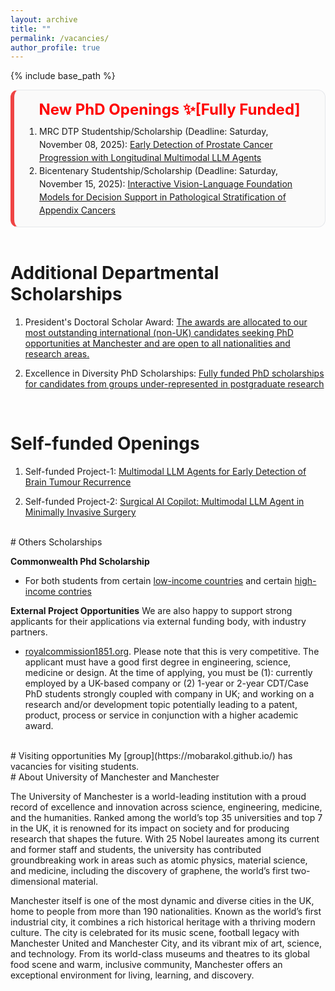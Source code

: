 ```yaml
---
layout: archive
title: ""
permalink: /vacancies/
author_profile: true
---
```

{% include base_path %}


<!-- <div style="border:1px solid #e5e7eb; border-radius:12px; padding:16px 18px; background:#fafafa;"> -->
<div style="border:1px solid #e5e7eb; border-left:6px solid #ef4444; border-radius:12px; padding:16px 18px; background:#fafafa;">

  <h2 style="margin:0 0 10px 0; font-size:24px; text-align:center;">
    <span style="color:red">New PhD Openings ✨[Fully Funded]</span>
  </h2>

  <ol style="margin:0; padding-left:22px; line-height:1.5;">
    <li>
      MRC DTP Studentship/Scholarship (Deadline: Saturday, November 08, 2025):
      <a href="https://www.findaphd.com/phds/project/mrc-dtp-early-detection-of-prostate-cancer-progression-with-longitudinal-multimodal-llm-agents/?p187159" target="_blank" rel="noopener">
        Early Detection of Prostate Cancer Progression with Longitudinal Multimodal LLM Agents
      </a>
    </li>
    <li>
      Bicentenary Studentship/Scholarship (Deadline: Saturday, November 15, 2025):
      <a href="https://www.findaphd.com/phds/project/bicentenary-interactive-vision-language-foundation-models-for-decision-support-in-pathological-stratification-of-appendix-cancers/?p187373" target="_blank" rel="noopener">
        Interactive Vision-Language Foundation Models for Decision Support in Pathological Stratification of Appendix Cancers
      </a>
    </li>
  </ol>
</div>


<br>

# Additional Departmental Scholarships

1. President's Doctoral Scholar Award: <a href="https://www.bmh.manchester.ac.uk/study/research/funding-fees/funded-programmes/presidents-doctoral-scholar-award/" target="_blank" rel="noopener"> The awards are allocated to our most outstanding international (non-UK) candidates seeking PhD opportunities at Manchester and are open to all nationalities and research areas.</a> 

2. Excellence in Diversity PhD Scholarships: <a href="https://www.bmh.manchester.ac.uk/study/research/funding-fees/funded-programmes/diversityscholarship/?utm_source=findaphd_specialist_page_diversity&utm_medium=referral&utm_campaign=bmh_pgr_26" target="_blank" rel="noopener"> Fully funded PhD scholarships for candidates from groups under-represented in postgraduate research</a>

<br>

# Self-funded Openings

1. Self-funded Project-1: <a href="https://www.findaphd.com/phds/project/multimodal-llm-agents-for-early-detection-of-brain-tumour-recurrence/?p186847" target="_blank" rel="noopener"> Multimodal LLM Agents for Early Detection of Brain Tumour Recurrence</a>

2. Self-funded Project-2: <a href="https://www.findaphd.com/phds/project/surgical-ai-copilot-multimodal-llm-agent-in-minimally-invasive-surgery/?p186856" target="_blank" rel="noopener"> Surgical AI Copilot: Multimodal LLM Agent in Minimally Invasive Surgery</a>

<br>
# Others Scholarships

**Commonwealth Phd Scholarship**
- For both students from certain [low-income countries](https://cscuk.fcdo.gov.uk/scholarships/commonwealth-phd-scholarships-for-least-developed-countries-and-fragile-states/) and certain [high-income contries](https://cscuk.fcdo.gov.uk/scholarships/commonwealth-phd-scholarships-for-high-income-countries/)


**External Project Opportunities**
We are also happy to support strong applicants for their applications via external funding body, with industry partners. 
- [royalcommission1851.org](https://royalcommission1851.org/fellowships/industrial-fellowships). Please note that this is very competitive. The applicant must have a good first degree in engineering, science, medicine or design. At the time of applying, you must be (1):  currently employed by a UK-based company or (2) 1-year or 2-year CDT/Case PhD students strongly coupled with company in UK; and working on a research and/or development topic potentially leading to a patent, product, process or service in conjunction with a higher academic award. 

<br>
# Visiting opportunities
My [group](https://mobarakol.github.io/) has vacancies for visiting students.


<br>
# About University of Manchester and Manchester

The University of Manchester is a world-leading institution with a proud record of excellence and innovation across science, engineering, medicine, and the humanities. Ranked among the world’s top 35 universities and top 7 in the UK, it is renowned for its impact on society and for producing research that shapes the future. With 25 Nobel laureates among its current and former staff and students, the university has contributed groundbreaking work in areas such as atomic physics, material science, and medicine, including the discovery of graphene, the world’s first two-dimensional material.

Manchester itself is one of the most dynamic and diverse cities in the UK, home to people from more than 190 nationalities. Known as the world’s first industrial city, it combines a rich historical heritage with a thriving modern culture. The city is celebrated for its music scene, football legacy with Manchester United and Manchester City, and its vibrant mix of art, science, and technology. From its world-class museums and theatres to its global food scene and warm, inclusive community, Manchester offers an exceptional environment for living, learning, and discovery.


